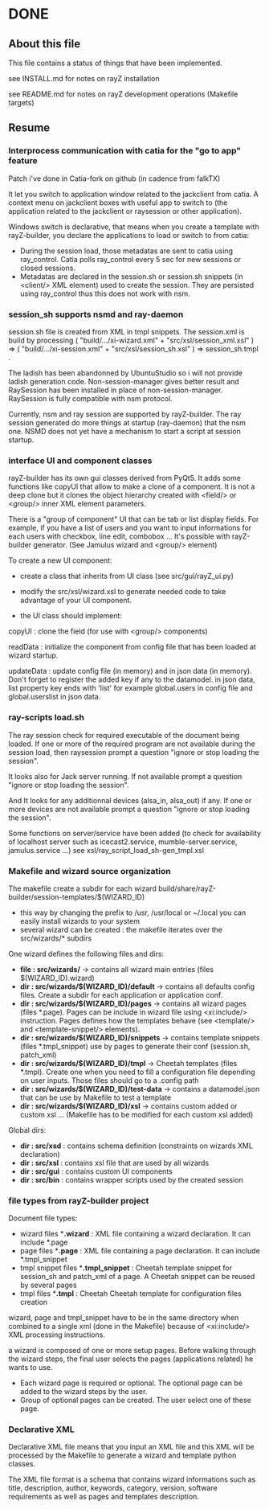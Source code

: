 # DONE

## About this file

This file contains a status of things that have been implemented.

see INSTALL.md for notes on rayZ installation

see README.md for notes on rayZ development operations (Makefile targets)

## Resume

### Interprocess communication with catia for the "go to app" feature 

Patch i've done in Catia-fork on github (in cadence from falkTX)

It let you switch to application window related to the jackclient from catia.
A context menu on jackclient boxes with useful app to switch to (the application related to the jackclient or raysession or other application).

Windows switch is declarative, that means when you create a template with rayZ-builder, you declare the applications to load or switch to from catia:

- During the session load, those metadatas are sent to catia using ray_control. Catia polls ray_control every 5 sec for new sessions or closed sessions.
- Metadatas are declared in the session.sh or session.sh snippets (in &lt;client/&gt; XML element) used to create the session. 
  They are persisted using ray_control thus this does not work with nsm.

### session_sh supports nsmd and ray-daemon

session.sh file is created from XML in tmpl snippets. The session.xml is build by processing ( "build/.../xi-wizard.xml" + "src/xsl/session_xml.xsl" ) =&gt; ( "build/.../xi-session.xml" + "src/xsl/session_sh.xsl" ) =&gt; session_sh.tmpl .

The ladish has been abandonned by UbuntuStudio so i will not provide ladish generation code. Non-session-manager gives better result and RaySession has been installed in place of non-session-manager. RaySession is fully compatible with nsm protocol.

Currently, nsm and ray session are supported by rayZ-builder. The ray session generated do more things at startup (ray-daemon) that the nsm one. NSMD does not yet have a mechanism to start a script at session startup.

### interface UI and component classes

rayZ-builder has its own gui classes derived from PyQt5. It adds some functions like copyUI that allow to make a clone of a component. It is not a deep clone but it clones the object hierarchy created with &lt;field/&gt; or &lt;group/&gt; inner XML element parameters.

There is a "group of component" UI that can be tab or list display fields. 
For example, if you have a list of users and you want to input informations for each users with checkbox, line edit, combobox ... It's possible with rayZ-builder generator. (See Jamulus wizard and &lt;group/&gt; element)

To create a new UI component:

- create a class that inherits from UI class (see src/gui/rayZ_ui.py)

- modify the src/xsl/wizard.xsl to generate needed code to take advantage of your UI component.

- the UI class should implement:

copyUI : clone the field (for use with &lt;group/&gt; components)

readData : initialize the component from config file that has been loaded at wizard startup.

updateData : update config file (in memory) and in json data (in memory). Don't forget to register the added key if any to the datamodel.
in json data, list property key ends with 'list' for example global.users in config file and global.userslist in json data.

### ray-scripts load.sh

The ray session check for required executable of the document being loaded. If one or more of the required program are not available during the session load, then raysession prompt a question "ignore or stop loading the session".

It looks also for Jack server running. If not available prompt a question "ignore or stop loading the session".

And It looks for any additionnal devices (alsa_in, alsa_out) if any. If one or more devices are not available prompt a question "ignore or stop loading the session".

Some functions on server/service have been added (to check for availability of localhost server such as icecast2.service, mumble-server.service, jamulus.service ...)
see xsl/ray_script_load_sh-gen_tmpl.xsl

### Makefile and wizard source organization

The makefile create a subdir for each wizard build/share/rayZ-builder/session-templates/$(WIZARD_ID)

- this way by changing the prefix to /usr, /usr/local or ~/.local you can easily install wizards to your system
- several wizard can be created : the makefile iterates over the src/wizards/* subdirs
        
One wizard defines the following files and dirs:

- **file : src/wizards/**                         -&gt; contains all wizard main entries (files $(WIZARD_ID).wizard)
- **dir : src/wizards/$(WIZARD_ID)/default**      -&gt; contains all defaults config files. Create a subdir for each application or application conf.
- **dir : src/wizards/$(WIZARD_ID)/pages**        -&gt; contains all wizard pages (files *.page). Pages can be include in wizard file using &lt;xi:include/&gt; instruction.
                                                     Pages defines how the templates behave (see &lt;template/&gt; and &lt;template-snippet/&gt; elements).
- **dir : src/wizards/$(WIZARD_ID)/snippets**     -&gt; contains template snippets (files *.tmpl_snippet) use by pages to generate their conf (session.sh, patch_xml)
- **dir : src/wizards/$(WIZARD_ID)/tmpl**         -&gt; Cheetah templates (files *.tmpl). Create one when you need to fill a configuration file depending on user inputs. Those files should go to a .config path
- **dir : src/wizards/$(WIZARD_ID)/test-data**    -&gt; contains a datamodel.json that can be use by Makefile to test a template
- **dir : src/wizards/$(WIZARD_ID)/xsl**          -&gt; contains custom added or custom xsl ... (Makefile has to be modified for each custom xsl added)
    
Global dirs:

- **dir : src/xsd** : contains schema definition (constraints on wizards XML declaration)
- **dir : src/xsl** : contains xsl file that are used by all wizards
- **dir : src/gui** : contains custom UI components
- **dir : src/bin** : contains wrapper scripts used by the created session 
      
### file types from rayZ-builder project

Document file types: 

- wizard files ***.wizard** : XML file containing a wizard declaration. It can include *.page
- page files ***.page** : XML file containing a page declaration. It can include *.tmpl_snippet
- tmpl snippet files ***.tmpl_snippet** : Cheetah template snippet for session_sh and patch_xml of a page. A Cheetah snippet can be reused by several pages
- tmpl files ***.tmpl** : Cheetah Cheetah template for configuration files creation

wizard, page and tmpl_snippet have to be in the same directory when combined to a single xml (done in the Makefile) because of &lt;xi:include/&gt; XML processing instructions.

a wizard is composed of one or more setup pages.
Before walking through the wizard steps, the final user selects the pages (applications related) he wants to use.

- Each wizard page is required or optional. The optional page can be added to the wizard steps by the user.
- Group of optional pages can be created. The user select one of these page.

### Declarative XML

Declarative XML file means that you input an XML file and this XML will be processed by the Makefile to generate a wizard and template python classes.

The XML file format is a schema that contains wizard informations such as title, description, author, keywords, category, version, software requirements as well as pages and templates description.
